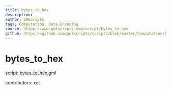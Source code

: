 ```yaml
---
title: bytes_to_hex
description: 
author: GMScripts
tags: Computation, Data_Encoding
source: https://www.gmlscripts.com/script/bytes_to_hex
github: https://github.com/gmlscripts/scripts/blob/master/Computation/Data_Encoding/bytes_to_hex.gml
---
```


bytes_to_hex
============

script: bytes_to_hex.gml

contributors: xot
